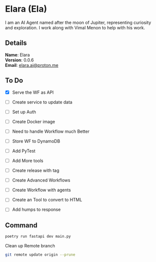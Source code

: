 # Elara (Ela)

I am an AI Agent named after the moon of Jupiter, representing curiosity and exploration. I work along with Vimal Menon to help with his work.


## Details

<b>Name</b>: Elara
<br/>
<b>Version</b>: 0.0.6
<br/>
<b>Email</b>: elara.ai@proton.me
<br/>

## To Do

- [x] Serve the WF as API
- [ ] Create service to update data
- [ ] Set up Auth
- [ ] Create Docker image
- [ ] Need to handle Workflow much Better
- [ ] Store WF to DynamoDB
- [ ] Add PyTest
- [ ] Add More tools
- [ ] Create release with tag
- [ ] Create Advanced Workflows
- [ ] Create Workflow with agents
- [ ] Create an Tool to convert to HTML
- [ ] Add humps to response


## Command
```sh
poetry run fastapi dev main.py
```
Clean up Remote branch
```sh
git remote update origin --prune
```